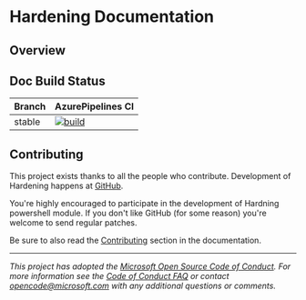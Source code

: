 # Hardening Documentation

## Overview

## Doc Build Status

| Branch | AzurePipelines CI                                        |
| ------ | -------------------------------------------------------- |
| stable | [![build][build-doc-stable-badge]][build-doc-stable-uri] |

## Contributing

This project exists thanks to all the people who contribute. Development of Hardening happens at [GitHub](https://github.com/HardeningPS).

You're highly encouraged to participate in the development of Hardning powershell module. If you don't like GitHub (for some reason) you're welcome to send regular patches.

Be sure to also read the [Contributing](https://hardening.netboot.fr/user/contributing/) section in the documentation.

---

_This project has adopted the [Microsoft Open Source Code of Conduct](https://opensource.microsoft.com/codeofconduct/). For more information see the [Code of Conduct FAQ](https://opensource.microsoft.com/codeofconduct/faq/) or contact [opencode@microsoft.com](mailto:opencode@microsoft.com) with any additional questions or comments._

[build-doc-stable-uri]:https://dev.azure.com/HardeningPowershell/HardeningDoc/_build?definitionId=1
[build-doc-stable-badge]:https://img.shields.io/azure-devops/build/HardeningPowershell/HardeningDoc/1/stable.svg?style=for-the-badge
